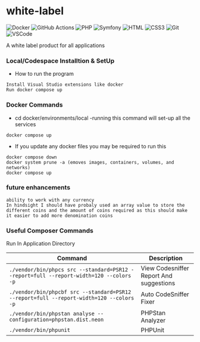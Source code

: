 # white-label

![Docker](https://img.shields.io/badge/docker-%230db7ed.svg?style=for-the-badge&logo=docker&logoColor=white)
![GitHub Actions](https://img.shields.io/badge/github%20actions-%232671E5.svg?style=for-the-badge&logo=githubactions&logoColor=white)
![PHP](https://img.shields.io/badge/php-%23777BB4.svg?style=for-the-badge&logo=php&logoColor=white)
![Symfony](https://img.shields.io/badge/symfony-%23000000.svg?style=for-the-badge&logo=symfony&logoColor=white)
![HTML](https://img.shields.io/badge/HTML5-E34F26?style=for-the-badge&logo=html5&logoColor=white)
![CSS3](https://img.shields.io/badge/CSS3-1572B6?style=for-the-badge&logo=css3&logoColor=white)
![Git](https://img.shields.io/badge/Git-F05032?style=for-the-badge&logo=git&logoColor=white)
![VSCode](https://img.shields.io/badge/Visual_Studio-0078d7?style=for-the-badge&logo=visual%20studio&logoColor=white)

A white label product for all applications

### Local/Codespace Installtion & SetUp
* How to run the program
```
Install Visual Studio extensions like docker
Run docker compose up
```

### Docker Commands
* cd docker/environments/local -running this command will set-up all the services
```
docker compose up
```

* If you update any docker files you may be required to run this
```
docker compose down
docker system prune -a (emoves images, containers, volumes, and networks)
docker compose up
```
### future enhancements
```
ability to work with any currency
In hindsight I should have probaly used an array value to store the different coins and the amount of coins required as this should make it easier to add more denomination coins
```

### Useful Composer Commands
Run In Application Directory

| Command | Description |
| ------ | ------ |
| ``` ./vendor/bin/phpcs src --standard=PSR12 --report=full --report-width=120 --colors -p ```      | View Codesniffer Report And suggestions |
| ``` ./vendor/bin/phpcbf src --standard=PSR12 --report=full --report-width=120 --colors -p ```     | Auto CodeSniffer Fixer |
| ``` ./vendor/bin/phpstan analyse --configuration=phpstan.dist.neon ```                            | PHPStan Analyzer |
| ``` ./vendor/bin/phpunit ```                                                                      | PHPUnit |


